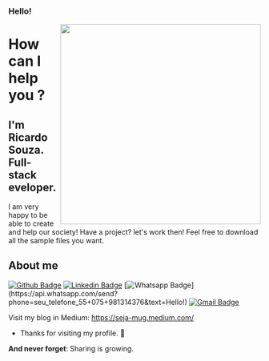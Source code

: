 ### Hello!

<img align="right" width="400" height="400" src="coloque_o_link_de_uma_foto_ou_gif_aqui">
 
# How can I help you ?
 
## I'm Ricardo Souza. Full-stack eveloper.
I am very happy to be able to create and help our society! Have a project? let's work then!
Feel free to download all the sample files you want.
 
 
## About me 
[![Github Badge](https://img.shields.io/badge/-Github-000?style=flat-square&logo=Github&logoColor=white&link=link_do_seu_perfil_no_github)](https://github.com/ricardaonao)
[![Linkedin Badge](https://img.shields.io/badge/-LinkedIn-blue?style=flat-square&logo=Linkedin&logoColor=white&link=link_do_seu_perfil_no_linkedin)](https://linkedin.com/in/sejamug)
[![Whatsapp Badge](https://img.shields.io/badge/-Whatsapp-4CA143?style=flat-square&labelColor=4CA143&logo=whatsapp&logoColor=white&link=https://api.whatsapp.com/send?phone=seu_telefone_55+DDD+número_de_telefone&text=Olá!)](https://api.whatsapp.com/send?phone=seu_telefone_55+075+981314376&text=Hello!)
[![Gmail Badge](https://img.shields.io/badge/-Gmail-c14438?style=flat-square&logo=Gmail&logoColor=white&link=mailto:seja.atendido@gmail.com)](mailto:seja.atendido@gmail.com)

Visit my blog in Medium: https://seja-mug.medium.com/
- Thanks for visiting my profile. 👋
 
**And never forget**: Sharing is growing.
